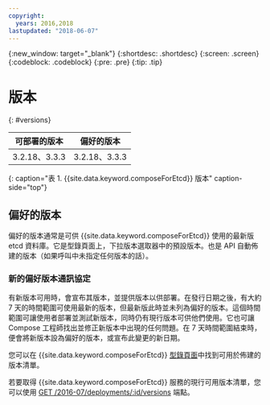 ```yaml
---
copyright:
  years: 2016,2018
lastupdated: "2018-06-07"
---
```


{:new_window: target="_blank"}
{:shortdesc: .shortdesc}
{:screen: .screen}
{:codeblock: .codeblock}
{:pre: .pre}
{:tip: .tip}

# 版本
{: #versions}

可部署的版本|偏好的版本
----------|-----------
3.2.18、3.3.3 | 3.2.18、3.3.3
{: caption="表 1. {{site.data.keyword.composeForEtcd}} 版本" caption-side="top"}

## 偏好的版本

偏好的版本通常是可供 {{site.data.keyword.composeForEtcd}} 使用的最新版 etcd 資料庫。它是型錄頁面上，下拉版本選取器中的預設版本。也是 API 自動佈建的版本（如果呼叫中未指定任何版本的話）。

### 新的偏好版本通訊協定

有新版本可用時，會宣布其版本，並提供版本以供部署。在發行日期之後，有大約 7 天的時間範圍可使用最新的版本，但最新版此時並未列為偏好的版本。這個時間範圍可讓使用者部署並測試新版本，同時仍有現行版本可供他們使用。它也可讓 Compose 工程師找出並修正新版本中出現的任何問題。在 7 天時間範圍結束時，便會將新版本設為偏好的版本，或宣布此變更的新日期。

您可以在 {{site.data.keyword.composeForEtcd}} [型錄頁面](https://console.{DomainName}/catalog/services/compose-for-etcd)中找到可用於佈建的版本清單。

若要取得 {{site.data.keyword.composeForEtcd}} 服務的現行可用版本清單，您可以使用 [GET /2016-07/deployments/:id/versions](https://apidocs.compose.com/v1.0/reference#2016-07-get-deployments-versions) 端點。

